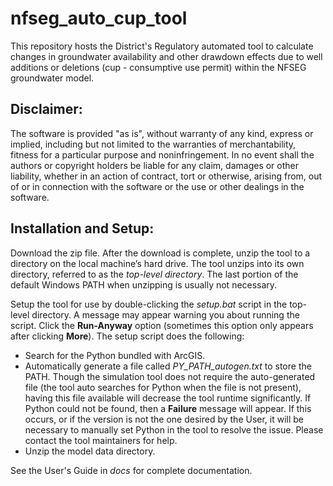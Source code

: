 # nfseg_auto_cup_tool
This repository hosts the District's Regulatory automated tool to calculate changes in
groundwater availability and other drawdown effects due to well additions or deletions
(cup - consumptive use permit) within the NFSEG groundwater model.

## Disclaimer:
The software is provided "as is", without warranty of any kind, express or implied, including but not limited to the warranties of merchantability, fitness for a particular purpose and noninfringement. In no event shall the authors or copyright holders be liable for any claim, damages or other liability, whether in an action of contract, tort or otherwise, arising from, out of or in connection with the software or the use or other dealings in the software.

## Installation and Setup:
Download the zip file.
After the download is complete, unzip the tool to a directory on the local machine’s hard drive.
The tool unzips into its own directory, referred to as the *top-level directory*.
The last portion of the default Windows PATH when unzipping is usually not necessary.

Setup the tool for use by double-clicking the *setup.bat* script in the top-level directory.
A message may appear warning you about running the script.
Click the **Run-Anyway** option (sometimes this option only appears after clicking **More**).
The setup script does the following: 
- Search for the Python bundled with ArcGIS. 
- Automatically generate a file called *PY_PATH_autogen.txt* to store the PATH. Though the simulation tool does not require the auto-generated file (the tool auto searches for Python when the file is not present), having this file available will decrease the tool runtime significantly. If Python could not be found, then a **Failure** message will appear. If this occurs, or if the version is not the one desired by the User, it will be necessary to manually set Python in the tool to resolve the issue. Please contact the tool maintainers for help.
- Unzip the model data directory.

See the User's Guide in *docs* for complete documentation.
